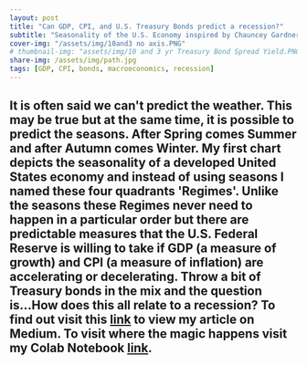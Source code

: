 ```yaml
---
layout: post
title: "Can GDP, CPI, and U.S. Treasury Bonds predict a recession?"
subtitle: "Seasonality of the U.S. Economy inspired by Chauncey Gardner" 
cover-img: "/assets/img/10and3 no axis.PNG"
# thumbnail-img: "assets/img/10 and 3 yr Treasury Bond Spread Yield.PNG"
share-img: /assets/img/path.jpg
tags: [GDP, CPI, bonds, macroeconomics, recession]
---
```

## It is often said we can't predict the weather. This may be true but at the same time, it is possible to predict the seasons. After Spring comes Summer and after Autumn comes Winter. My first chart depicts the seasonality of a developed United States economy and instead of using seasons I named these four quadrants 'Regimes'. Unlike the seasons these Regimes never need to happen in a particular order but there are predictable measures that the U.S. Federal Reserve is willing to take if GDP (a measure of growth) and CPI (a measure of inflation) are accelerating or decelerating. Throw a bit of Treasury bonds in the mix and the question is...How does this all relate to a recession? To find out visit this [link](https://medium.com/@dabordel/can-gdp-cpi-and-treasury-bonds-signal-a-looming-recession-52db4142a133) to view my article on Medium. To visit where the magic happens visit my Colab Notebook [link](https://colab.research.google.com/drive/18gvDB6PDRhUzLM-or5L6Z4BnUf_6FwPQ?usp=sharing).
